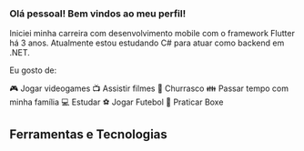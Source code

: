 ### Olá pessoal! Bem vindos ao meu perfil!

Iniciei minha carreira com desenvolvimento mobile com o framework Flutter há 3 anos. Atualmente estou estudando C# para atuar como backend em .NET.

Eu gosto de:

🎮 Jogar videogames
📺 Assistir filmes
🍖 Churrasco
👪 Passar tempo com minha família
💻 Estudar
⚽ Jogar Futebol
🥊 Praticar Boxe

## Ferramentas e Tecnologias
<link rel="stylesheet" href="https://cdn.jsdelivr.net/gh/devicons/devicon@v2.15.1/devicon.min.css">
<link rel="stylesheet" href="https://cdn.jsdelivr.net/gh/devicons/devicon@v2.15.1/devicon.min.css"> 
<link rel="stylesheet" href="https://cdn.jsdelivr.net/gh/devicons/devicon@v2.15.1/devicon.min.css">
<link rel="stylesheet" href="https://cdn.jsdelivr.net/gh/devicons/devicon@v2.15.1/devicon.min.css">
<link rel="stylesheet" href="https://cdn.jsdelivr.net/gh/devicons/devicon@v2.15.1/devicon.min.css">
<link rel="stylesheet" href="https://cdn.jsdelivr.net/gh/devicons/devicon@v2.15.1/devicon.min.css">
